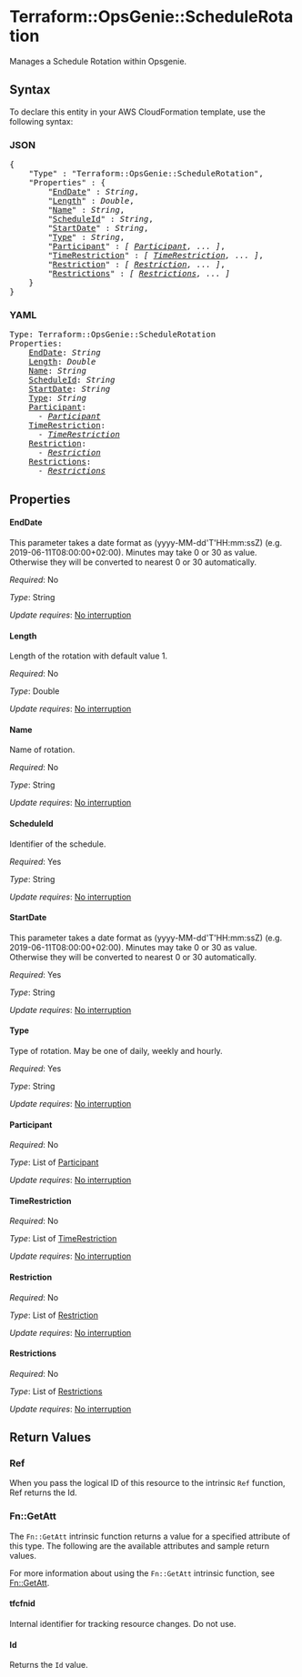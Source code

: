 # Terraform::OpsGenie::ScheduleRotation

Manages a Schedule Rotation within Opsgenie.

## Syntax

To declare this entity in your AWS CloudFormation template, use the following syntax:

### JSON

<pre>
{
    "Type" : "Terraform::OpsGenie::ScheduleRotation",
    "Properties" : {
        "<a href="#enddate" title="EndDate">EndDate</a>" : <i>String</i>,
        "<a href="#length" title="Length">Length</a>" : <i>Double</i>,
        "<a href="#name" title="Name">Name</a>" : <i>String</i>,
        "<a href="#scheduleid" title="ScheduleId">ScheduleId</a>" : <i>String</i>,
        "<a href="#startdate" title="StartDate">StartDate</a>" : <i>String</i>,
        "<a href="#type" title="Type">Type</a>" : <i>String</i>,
        "<a href="#participant" title="Participant">Participant</a>" : <i>[ <a href="participant.md">Participant</a>, ... ]</i>,
        "<a href="#timerestriction" title="TimeRestriction">TimeRestriction</a>" : <i>[ <a href="timerestriction.md">TimeRestriction</a>, ... ]</i>,
        "<a href="#restriction" title="Restriction">Restriction</a>" : <i>[ <a href="restriction.md">Restriction</a>, ... ]</i>,
        "<a href="#restrictions" title="Restrictions">Restrictions</a>" : <i>[ <a href="restrictions.md">Restrictions</a>, ... ]</i>
    }
}
</pre>

### YAML

<pre>
Type: Terraform::OpsGenie::ScheduleRotation
Properties:
    <a href="#enddate" title="EndDate">EndDate</a>: <i>String</i>
    <a href="#length" title="Length">Length</a>: <i>Double</i>
    <a href="#name" title="Name">Name</a>: <i>String</i>
    <a href="#scheduleid" title="ScheduleId">ScheduleId</a>: <i>String</i>
    <a href="#startdate" title="StartDate">StartDate</a>: <i>String</i>
    <a href="#type" title="Type">Type</a>: <i>String</i>
    <a href="#participant" title="Participant">Participant</a>: <i>
      - <a href="participant.md">Participant</a></i>
    <a href="#timerestriction" title="TimeRestriction">TimeRestriction</a>: <i>
      - <a href="timerestriction.md">TimeRestriction</a></i>
    <a href="#restriction" title="Restriction">Restriction</a>: <i>
      - <a href="restriction.md">Restriction</a></i>
    <a href="#restrictions" title="Restrictions">Restrictions</a>: <i>
      - <a href="restrictions.md">Restrictions</a></i>
</pre>

## Properties

#### EndDate

This parameter takes a date format as (yyyy-MM-dd'T'HH:mm:ssZ) (e.g. 2019-06-11T08:00:00+02:00). Minutes may take 0 or 30 as value. Otherwise they will be converted to nearest 0 or 30 automatically.

_Required_: No

_Type_: String

_Update requires_: [No interruption](https://docs.aws.amazon.com/AWSCloudFormation/latest/UserGuide/using-cfn-updating-stacks-update-behaviors.html#update-no-interrupt)

#### Length

Length of the rotation with default value 1.

_Required_: No

_Type_: Double

_Update requires_: [No interruption](https://docs.aws.amazon.com/AWSCloudFormation/latest/UserGuide/using-cfn-updating-stacks-update-behaviors.html#update-no-interrupt)

#### Name

Name of rotation.

_Required_: No

_Type_: String

_Update requires_: [No interruption](https://docs.aws.amazon.com/AWSCloudFormation/latest/UserGuide/using-cfn-updating-stacks-update-behaviors.html#update-no-interrupt)

#### ScheduleId

Identifier of the schedule.

_Required_: Yes

_Type_: String

_Update requires_: [No interruption](https://docs.aws.amazon.com/AWSCloudFormation/latest/UserGuide/using-cfn-updating-stacks-update-behaviors.html#update-no-interrupt)

#### StartDate

This parameter takes a date format as (yyyy-MM-dd'T'HH:mm:ssZ) (e.g. 2019-06-11T08:00:00+02:00). Minutes may take 0 or 30 as value. Otherwise they will be converted to nearest 0 or 30 automatically.

_Required_: Yes

_Type_: String

_Update requires_: [No interruption](https://docs.aws.amazon.com/AWSCloudFormation/latest/UserGuide/using-cfn-updating-stacks-update-behaviors.html#update-no-interrupt)

#### Type

Type of rotation. May be one of daily, weekly and hourly.

_Required_: Yes

_Type_: String

_Update requires_: [No interruption](https://docs.aws.amazon.com/AWSCloudFormation/latest/UserGuide/using-cfn-updating-stacks-update-behaviors.html#update-no-interrupt)

#### Participant

_Required_: No

_Type_: List of <a href="participant.md">Participant</a>

_Update requires_: [No interruption](https://docs.aws.amazon.com/AWSCloudFormation/latest/UserGuide/using-cfn-updating-stacks-update-behaviors.html#update-no-interrupt)

#### TimeRestriction

_Required_: No

_Type_: List of <a href="timerestriction.md">TimeRestriction</a>

_Update requires_: [No interruption](https://docs.aws.amazon.com/AWSCloudFormation/latest/UserGuide/using-cfn-updating-stacks-update-behaviors.html#update-no-interrupt)

#### Restriction

_Required_: No

_Type_: List of <a href="restriction.md">Restriction</a>

_Update requires_: [No interruption](https://docs.aws.amazon.com/AWSCloudFormation/latest/UserGuide/using-cfn-updating-stacks-update-behaviors.html#update-no-interrupt)

#### Restrictions

_Required_: No

_Type_: List of <a href="restrictions.md">Restrictions</a>

_Update requires_: [No interruption](https://docs.aws.amazon.com/AWSCloudFormation/latest/UserGuide/using-cfn-updating-stacks-update-behaviors.html#update-no-interrupt)

## Return Values

### Ref

When you pass the logical ID of this resource to the intrinsic `Ref` function, Ref returns the Id.

### Fn::GetAtt

The `Fn::GetAtt` intrinsic function returns a value for a specified attribute of this type. The following are the available attributes and sample return values.

For more information about using the `Fn::GetAtt` intrinsic function, see [Fn::GetAtt](https://docs.aws.amazon.com/AWSCloudFormation/latest/UserGuide/intrinsic-function-reference-getatt.html).

#### tfcfnid

Internal identifier for tracking resource changes. Do not use.

#### Id

Returns the <code>Id</code> value.

